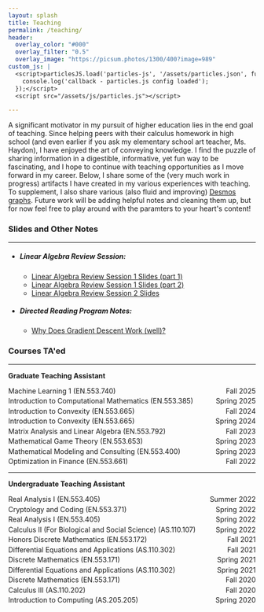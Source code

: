 ```yaml
---
layout: splash
title: Teaching
permalink: /teaching/
header:
  overlay_color: "#000"
  overlay_filter: "0.5"
  overlay_image: "https://picsum.photos/1300/400?image=989"
custom_js: |
  <script>particlesJS.load('particles-js', '/assets/particles.json', function() {
    console.log('callback - particles.js config loaded');
  });</script>
  <script src="/assets/js/particles.js"></script>

---
```



A significant motivator in my pursuit of higher education lies in the end goal of teaching. Since helping peers with their calculus homework in high school (and even earlier if you ask my elementary school art teacher, Ms. Haydon), I have enjoyed the art of conveying knowledge. I find the puzzle of sharing information in a digestible, informative, yet fun way to be fascinating, and I hope to continue with teaching opportunities as I move forward in my career. Below, I share some of the (very much work in progress) artifacts I have created in my various experiences with teaching. To supplement, I also share various (also fluid and improving) <a href="https://aaronzoll.github.io/DesmosGallery.html">Desmos graphs</a>. Future work will be adding helpful notes and cleaning them up, but for now feel free to play around with the paramters to your heart's content!

### Slides and Other Notes
---

- ##### **Linear Algebra Review Session:**
  - [Linear Algebra Review Session 1 Slides (part 1)](/assets/lin_alg_review_slides/Lin_Alg_Review_Session_1.pdf)
  - [Linear Algebra Review Session 1 Slides (part 2)](/assets/lin_alg_review_slides/Lin_Alg_Review_Session_1__part_2_.pdf)
  - [Linear Algebra Review Session 2 Slides](/assets/lin_alg_review_slides/Lin_Alg_Review_Session_2.pdf)
- ##### **Directed Reading Program Notes:**
  - [Why Does Gradient Descent Work (well)?](/assets/DRP_Notes.pdf)

### Courses TA'ed
---

**Graduate Teaching Assistant**

<div style="display: flex; flex-direction: column; gap: 0.25em;">

  <div style="display: flex; justify-content: space-between;">
    <span>Machine Learning 1 (EN.553.740)</span>
    <span>Fall 2025</span>
  </div>

  <div style="display: flex; justify-content: space-between;">
    <span>Introduction to Computational Mathematics (EN.553.385)</span>
    <span>Spring 2025</span>
  </div>

  <div style="display: flex; justify-content: space-between;">
    <span>Introduction to Convexity (EN.553.665)</span>
    <span>Fall 2024</span>
  </div>

  <div style="display: flex; justify-content: space-between;">
    <span>Introduction to Convexity (EN.553.665)</span>
    <span>Spring 2024</span>
  </div>

  <div style="display: flex; justify-content: space-between;">
    <span>Matrix Analysis and Linear Algebra (EN.553.792)</span>
    <span>Fall 2023</span>
  </div>

  <div style="display: flex; justify-content: space-between;">
    <span>Mathematical Game Theory (EN.553.653)</span>
    <span>Spring 2023</span>
  </div>  

  <div style="display: flex; justify-content: space-between;">
    <span>Mathematical Modeling and Consulting (EN.553.400)</span>
    <span>Spring 2023</span>
  </div>

  <div style="display: flex; justify-content: space-between;">
    <span>Optimization in Finance (EN.553.661)</span>
    <span>Fall 2022</span>
  </div>


</div>
<hr>

**Undergraduate Teaching Assistant**

<div style="display: flex; flex-direction: column; gap: 0.25em;">

  <div style="display: flex; justify-content: space-between;">
    <span>Real Analysis I (EN.553.405)</span>
    <span>Summer 2022</span>
  </div>  

  <div style="display: flex; justify-content: space-between;">
    <span>Cryptology and Coding (EN.553.371)</span>
    <span>Spring 2022</span>
  </div>

  <div style="display: flex; justify-content: space-between;">
    <span>Real Analysis I (EN.553.405)</span>
    <span>Spring 2022</span>
  </div>

  <div style="display: flex; justify-content: space-between;">
    <span>Calculus II (For Biological and Social Science) (AS.110.107)</span>
    <span>Spring 2022</span>
  </div>  

  <div style="display: flex; justify-content: space-between;">
    <span>Honors Discrete Mathematics (EN.553.172)</span>
    <span>Fall 2021</span>
  </div>

  <div style="display: flex; justify-content: space-between;">
    <span>Differential Equations and Applications (AS.110.302)</span>
    <span>Fall 2021</span>
  </div>  

  <div style="display: flex; justify-content: space-between;">
    <span>Discrete Mathematics (EN.553.171)</span>
    <span>Spring 2021</span>
  </div>

  <div style="display: flex; justify-content: space-between;">
    <span>Differential Equations and Applications (AS.110.302)</span>
    <span>Spring 2021</span>
  </div>

  <div style="display: flex; justify-content: space-between;">
    <span>Discrete Mathematics (EN.553.171)</span>
    <span>Fall 2020</span>
  </div>

  <div style="display: flex; justify-content: space-between;">
    <span>Calculus III (AS.110.202)</span>
    <span>Fall 2020</span>
  </div>

  <div style="display: flex; justify-content: space-between;">
    <span>Introduction to Computing (AS.205.205)</span>
    <span>Spring 2020</span>
  </div>

</div>
